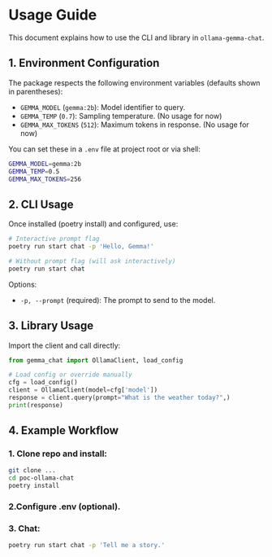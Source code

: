 # Usage Guide

This document explains how to use the CLI and library in `ollama-gemma-chat`.

## 1. Environment Configuration

The package respects the following environment variables (defaults shown in parentheses):

- `GEMMA_MODEL` (`gemma:2b`): Model identifier to query.
- `GEMMA_TEMP` (`0.7`): Sampling temperature. (No usage for now)
- `GEMMA_MAX_TOKENS` (`512`): Maximum tokens in response. (No usage for now)

You can set these in a `.env` file at project root or via shell:

```bash
GEMMA_MODEL=gemma:2b
GEMMA_TEMP=0.5
GEMMA_MAX_TOKENS=256
```

## 2. CLI Usage

Once installed (poetry install) and configured, use:

```bash
# Interactive prompt flag
poetry run start chat -p 'Hello, Gemma!'

# Without prompt flag (will ask interactively)
poetry run start chat
```

Options:

- `-p, --prompt` (required): The prompt to send to the model.

## 3. Library Usage

Import the client and call directly:

```python
from gemma_chat import OllamaClient, load_config

# Load config or override manually
cfg = load_config()
client = OllamaClient(model=cfg['model'])
response = client.query(prompt="What is the weather today?",)
print(response)
```

## 4. Example Workflow

### 1. Clone repo and install:

```bash
git clone ...
cd poc-ollama-chat
poetry install
```

### 2.Configure .env (optional).

### 3. Chat:

```bash
poetry run start chat -p 'Tell me a story.'
```
